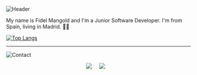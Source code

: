 ![Header](https://i.imgur.com/jrJZzrS.png)

My name is Fidel Mangold and I'm a Junior Software Developer. I'm from Spain, living in Madrid.  👩‍💻

[![Top Langs](https://github-readme-stats.vercel.app/api/top-langs/?username=fydiog&layout=compact&langs_count=10&theme=dracula)](https://github.com/anuraghazra/github-readme-stats)
<hr>

![Contact](https://i.imgur.com/akU6yQs.png)
 
<p align='center'>
  <a href="https://www.linkedin.com/in/fidelmangold/"><img src="https://img.shields.io/badge/LinkedIn-0077B5?style=for-the-badge&logo=linkedin&logoColor=white" /></a>&nbsp;&nbsp;&nbsp;&nbsp;
  <a href="mailto:fydiog@gmail.com?subject=Hi Fidel!"><img src="https://img.shields.io/badge/Gmail-eeeeee?style=for-the-badge&logo=gmail&logoColor=black"></a>&nbsp;&nbsp;&nbsp;&nbsp;
</p>
